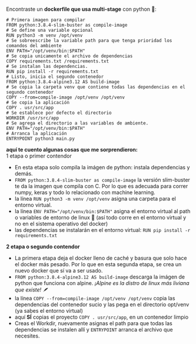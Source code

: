 Encontraste un **dockerfile que usa multi-stage** con python 🐍:  

```
# Primera imagen para compilar 
FROM python:3.8.4-slim-buster as compile-image
# Se define una variable opcional
RUN python3 -m venv /opt/venv
# Se sobreescribe la variable path para que tenga prioridad los comandos del ambiente
ENV PATH="/opt/venv/bin:$PATH"
# Se copia unicamente el archivo de dependencias 
COPY requirements.txt /requirements.txt
# Se instalan las dependencias.
RUN pip install -r requirements.txt
# Listo, inicia el segundo contenedor 
FROM python:3.8.4-alpine3.12 AS build-image
# Se copia la carpeta venv que contiene todas las dependencias en el segundo contenedor
COPY --from=compile-image /opt/venv /opt/venv
# Se copia la aplicación
COPY . usr/src/app
# Se establece por defecto el directorio 
WORKDIR /usr/src/app
# Se agrega el directorio a las variables de ambiente.
ENV PATH="/opt/venv/bin:$PATH"
# Arranca la aplicación
ENTRYPOINT python3 main.py
```  
**aquí te cuento algunas cosas que me sorprendieron:**  
1 etapa o primer contendor  
- En esta etapa solo compila la imágen de python: instala dependencias y demás.  
- `FROM python:3.8.4-slim-buster as compile-image` la versión slim-buster te da la imagen que compila con C. Por lo que es adecuada para correr numpy, keras y todo lo relacionado con machine learning.  
- la línea `RUN python3 -m venv /opt/venv` asigna una carpeta para el entorno virtual.  
- la línea `ENV PATH="/opt/venv/bin:$PATH"` asigna el entorno virtual al path o variables de entorno de linux 🤯  (así todo corre en el entorno virtual y no en el sistema operativo del docker)  
- las dependencias se instalarán en el entorno virtual: `RUN pip install -r requirements.txt`

**2 etapa o segundo contendor**  
- La primera etapa deja el docker lleno de caché y basura que solo hace el docker más pesado. Por lo que en esta segunda etapa, se crea un nuevo docker que sí va a ser usado.  
- `FROM python:3.8.4-alpine3.12 AS build-image` descarga la imágen de python que funciona con alpine. *¡Alpine es la distro de linux más liviana que existe! 🪶* 
- la línea `COPY --from=compile-image /opt/venv /opt/venv` copia las dependencias del contenedor sucio y las pega en el directorio opt/venv (ya sabes el entorno virtual)
- aquí **SÍ** copias el proyecto `COPY . usr/src/app`, en un contenedor limpio 
- Creas el Workdir, nuevamente asignas el path para que todas las dependencias se instalen allí y `ENTRYPOINT` arranca el archivo que necesites.

